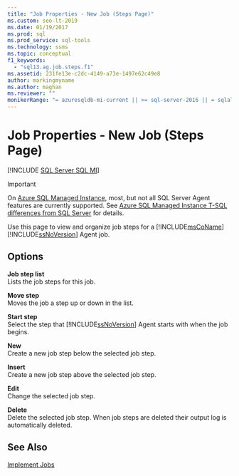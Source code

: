 ```yaml
---
title: "Job Properties - New Job (Steps Page)"
ms.custom: seo-lt-2019
ms.date: 01/19/2017
ms.prod: sql
ms.prod_service: sql-tools
ms.technology: ssms
ms.topic: conceptual
f1_keywords: 
  - "sql13.ag.job.steps.f1"
ms.assetid: 231fe13e-c2dc-4149-a73e-1497e62c49e8
author: markingmyname
ms.author: maghan
ms.reviewer: ""
monikerRange: "= azuresqldb-mi-current || >= sql-server-2016 || = sqlallproducts-allversions"
---
```

# Job Properties - New Job (Steps Page)
[!INCLUDE [SQL Server SQL MI](../../includes/applies-to-version/sql-asdbmi.md)]

> [!IMPORTANT]  
> On [Azure SQL Managed Instance](https://docs.microsoft.com/azure/sql-database/sql-database-managed-instance), most, but not all SQL Server Agent features are currently supported. See [Azure SQL Managed Instance T-SQL differences from SQL Server](https://docs.microsoft.com/azure/sql-database/sql-database-managed-instance-transact-sql-information#sql-server-agent) for details.

Use this page to view and organize job steps for a [!INCLUDE[msCoName](../../includes/msconame_md.md)] [!INCLUDE[ssNoVersion](../../includes/ssnoversion-md.md)] Agent job.  
  
## Options  
**Job step list**  
Lists the job steps for this job.  
  
**Move step**  
Moves the job a step up or down in the list.  
  
**Start step**  
Select the step that [!INCLUDE[ssNoVersion](../../includes/ssnoversion-md.md)] Agent starts with when the job begins.  
  
**New**  
Create a new job step below the selected job step.  
  
**Insert**  
Create a new job step above the selected job step.  
  
**Edit**  
Change the selected job step.  
  
**Delete**  
Delete the selected job step. When job steps are deleted their output log is automatically deleted.  
  
## See Also  
[Implement Jobs](../../ssms/agent/implement-jobs.md)  
  
